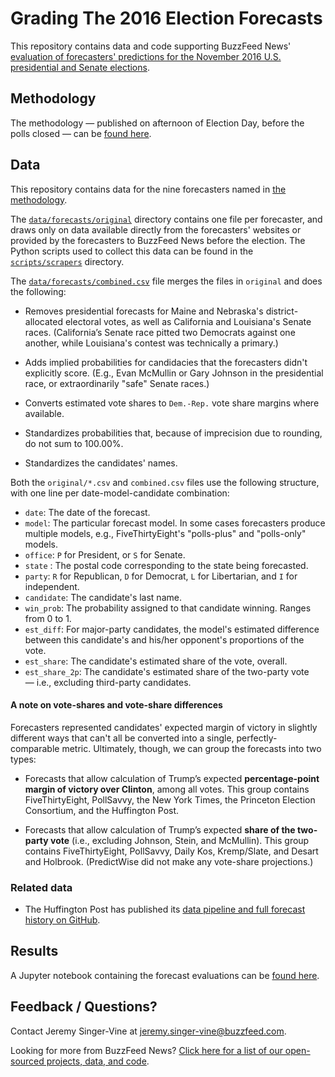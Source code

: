 # Grading The 2016 Election Forecasts

This repository contains data and code supporting BuzzFeed News' [evaluation of forecasters' predictions for the November 2016 U.S. presidential and Senate elections](https://www.buzzfeed.com/jsvine/2016-election-forecast-grades).

## Methodology

The methodology — published on afternoon of Election Day, before the polls closed — can be [found here](https://www.buzzfeed.com/jsvine/grading-the-2016-election-forecasts).

## Data

This repository contains data for the nine forecasters named in [the methodology](https://www.buzzfeed.com/jsvine/grading-the-2016-election-forecasts).

The [`data/forecasts/original`](data/forecasts/original) directory contains one file per forecaster, and draws only on data available directly from the forecasters' websites or provided by the forecasters to BuzzFeed News before the election. The Python scripts used to collect this data can be found in the [`scripts/scrapers`](scripts/scrapers/) directory.

The [`data/forecasts/combined.csv`](data/forecasts/combined.csv) file merges the files in `original` and does the following:

- Removes presidential forecasts for Maine and Nebraska's district-allocated electoral votes, as well as California and Louisiana's Senate races. (California’s Senate race pitted two Democrats against one another, while Louisiana's contest was technically a primary.)

- Adds implied probabilities for candidacies that the forecasters didn't explicitly score. (E.g., Evan McMullin or Gary Johnson in the presidential race, or extraordinarily "safe" Senate races.)

- Converts estimated vote shares to `Dem.-Rep.` vote share margins where available.

- Standardizes probabilities that, because of imprecision due to rounding, do not sum to 100.00%.

- Standardizes the candidates' names.

Both the `original/*.csv` and `combined.csv` files use the following structure, with one line per date-model-candidate combination:

- `date`:  The date of the forecast.
- `model`: The particular forecast model. In some cases forecasters produce multiple models, e.g., FiveThirtyEight's "polls-plus" and "polls-only" models.
- `office`: `P` for President, or `S` for Senate.
- `state` : The postal code corresponding to the state being forecasted.
- `party`: `R` for Republican, `D` for Democrat, `L` for Libertarian, and `I` for independent.
- `candidate`: The candidate's last name.
- `win_prob`: The probability assigned to that candidate winning. Ranges from 0 to 1.
- `est_diff`: For major-party candidates, the model's estimated difference between this candidate's and his/her opponent's proportions of the vote.
- `est_share`: The candidate's estimated share of the vote, overall.
- `est_share_2p`: The candidate's estimated share of the two-party vote — i.e., excluding third-party candidates.

#### A note on vote-shares and vote-share differences

Forecasters represented candidates' expected margin of victory in slightly different ways that can't all be converted into a single, perfectly-comparable metric. Ultimately, though, we can group the forecasts into two types:

- Forecasts that allow calculation of Trump’s expected __percentage-point margin of victory over Clinton__, among all votes. This group contains FiveThirtyEight, PollSavvy, the New York Times, the Princeton Election Consortium, and the Huffington Post.

- Forecasts that allow calculation of Trump’s expected __share of the two-party vote__ (i.e., excluding Johnson, Stein, and McMullin). This group contains FiveThirtyEight, PollSavvy, Daily Kos, Kremp/Slate, and Desart and Holbrook. (PredictWise did not make any vote-share projections.)

### Related data

- The Huffington Post has published its [data pipeline and full forecast history on GitHub](https://github.com/huffpostdata/predictions-2016).

## Results

A Jupyter notebook containing the forecast evaluations can be [found here](notebooks/forecast-analysis.ipynb).

## Feedback / Questions?

Contact Jeremy Singer-Vine at jeremy.singer-vine@buzzfeed.com.

Looking for more from BuzzFeed News? [Click here for a list of our open-sourced projects, data, and code](https://github.com/BuzzFeedNews/everything).
